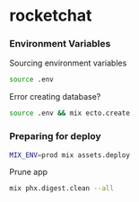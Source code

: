 # rocketchat
 
### Environment Variables

Sourcing environment variables

```sh
source .env
```

Error creating database? 
```sh
source .env && mix ecto.create
```

### Preparing for deploy 

```sh
MIX_ENV=prod mix assets.deploy
```
Prune app 
```sh
mix phx.digest.clean --all
```
